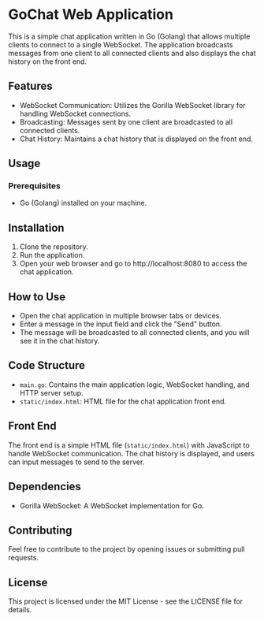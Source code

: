 # GoChat Web Application

This is a simple chat application written in Go (Golang) that allows multiple clients to connect to a single WebSocket. The application broadcasts messages from one client to all connected clients and also displays the chat history on the front end.

## Features

- WebSocket Communication: Utilizes the Gorilla WebSocket library for handling WebSocket connections.
- Broadcasting: Messages sent by one client are broadcasted to all connected clients.
- Chat History: Maintains a chat history that is displayed on the front end.

## Usage

### Prerequisites
- Go (Golang) installed on your machine.

## Installation

1. Clone the repository.
2. Run the application.
3. Open your web browser and go to http://localhost:8080 to access the chat application.

## How to Use

- Open the chat application in multiple browser tabs or devices.
- Enter a message in the input field and click the "Send" button.
- The message will be broadcasted to all connected clients, and you will see it in the chat history.

## Code Structure

- `main.go`: Contains the main application logic, WebSocket handling, and HTTP server setup.
- `static/index.html`: HTML file for the chat application front end.

## Front End

The front end is a simple HTML file (`static/index.html`) with JavaScript to handle WebSocket communication. The chat history is displayed, and users can input messages to send to the server.

## Dependencies

- Gorilla WebSocket: A WebSocket implementation for Go.

## Contributing

Feel free to contribute to the project by opening issues or submitting pull requests.

## License

This project is licensed under the MIT License - see the LICENSE file for details.
